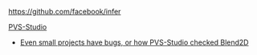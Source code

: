https://github.com/facebook/infer

[PVS-Studio](https://pvs-studio.com/en/pvs-studio/)

- [Even small projects have bugs, or how PVS-Studio checked Blend2D](https://habr.com/en/company/pvs-studio/blog/593161/)
